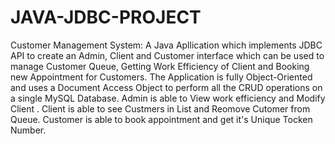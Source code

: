 # JAVA-JDBC-PROJECT
Customer Management System:
A Java Apllication which implements JDBC API to create an Admin, Client and Customer interface which
can be used to manage Customer Queue, Getting Work Efficiency of Client and Booking new Appointment
for Customers. The Application is fully Object-Oriented and uses a Document Access Object to perform all the CRUD
operations on a single MySQL Database. Admin is able to View work efficiency and Modify Client . Client is able to see Custmers in List and
Reomove Cutomer from Queue. Customer is able to book appointment and get it's Unique Tocken Number.
